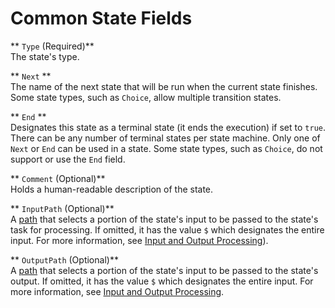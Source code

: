 # Common State Fields<a name="amazon-states-language-common-fields"></a>

** `Type` \(Required\)**  
The state's type\.

** `Next` **  
The name of the next state that will be run when the current state finishes\. Some state types, such as `Choice`, allow multiple transition states\.

** `End` **  
Designates this state as a terminal state \(it ends the execution\) if set to `true`\. There can be any number of terminal states per state machine\. Only one of `Next` or `End` can be used in a state\. Some state types, such as `Choice`, do not support or use the `End` field\.

** `Comment` \(Optional\)**  
Holds a human\-readable description of the state\.

** `InputPath` \(Optional\)**  
A [path](amazon-states-language-input-output-processing.md) that selects a portion of the state's input to be passed to the state's task for processing\. If omitted, it has the value `$` which designates the entire input\. For more information, see [Input and Output Processing](amazon-states-language-input-output-processing.md)\)\.

** `OutputPath` \(Optional\)**  
A [path](amazon-states-language-input-output-processing.md) that selects a portion of the state's input to be passed to the state's output\. If omitted, it has the value `$` which designates the entire input\. For more information, see [Input and Output Processing](amazon-states-language-input-output-processing.md)\.
